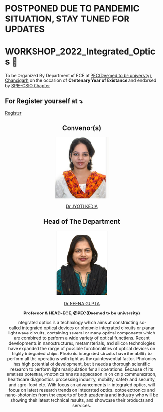 # POSTPONED DUE TO PANDEMIC SITUATION, STAY TUNED FOR UPDATES
# WORKSHOP_2022_Integrated_Optics 🚀

To be Organized By Department of ECE at [PEC(Deemed to be university), Chandigarh](https://www.pec.ac.in/events/online-short-term-course-integrated-optics) on the occasion of **Centenary Year of Existance** and endorsed by [SPIE-CSIO Chapter](https://spie.org/membership/student-services/student-chapters/student-chapter?chapter_id=1086399&SSO=1)

## For Register yourself at ⤵️

[Register](https://forms.gle/2hY9dcXwonmDMZqe6)
<div align="center">

  ## Convenor(s)

![alt text](https://github.com/NANOPHOTONIC-RESEARCH-SOCIETY-AT-PEC/STC_on_Integrated_Optics/blob/main/Guest%20Speakers/Dr%20Kedia.PNG)

[Dr JYOTI KEDIA](https://pec.ac.in/jyoti-kedia)

## Head of The Department

![alt text](https://github.com/NANOPHOTONIC-RESEARCH-SOCIETY-AT-PEC/STC_on_Integrated_Optics/blob/main/Guest%20Speakers/Dr%20Gupta.PNG)

[Dr NEENA GUPTA](https://pec.ac.in/neena-gupta)

**Professor & HEAD-ECE, @PEC(Deemed to be university)**
  

<div align="center">
Integrated optics is a technology which aims at constructing so-called integrated optical devices or photonic integrated circuits or planar light wave circuits, containing several or many optical components which are combined  to perform a wide variety of optical functions. Recent developments in nanostructures, metamaterials, and silicon technologies have expanded the range of possible functionalities of optical devices on highly integrated chips. Photonic integrated circuits  have the ability to perform all the operations with light as the quintessential factor. Photonics has high potential of development, but it needs a thorough scientific research to perform light manipulation for all operations. Because of its limitless potential, Photonics find its application in on chip communication, healthcare diagnostics, processing industry, mobility, safety and security, and agro-food etc.
With focus on advancements in integrated optics, will focus on latest research trends on integrated optics, optoelectronics and nano-photonics from the experts of both academia and industry who will be showing their latest technical results, and showcase their products and services.
</div>
